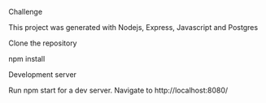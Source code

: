 Challenge


This project was generated with Nodejs, Express, Javascript and Postgres
 
Clone the repository


npm install

Development server


Run npm start for a dev server. Navigate to http://localhost:8080/
